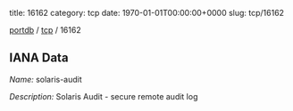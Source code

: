 title: 16162
category: tcp
date: 1970-01-01T00:00:00+0000
slug: tcp/16162

[portdb](/) / [tcp](/category/tcp.html) / 16162


## IANA Data

_Name:_ solaris-audit

_Description:_ Solaris Audit - secure remote audit log

